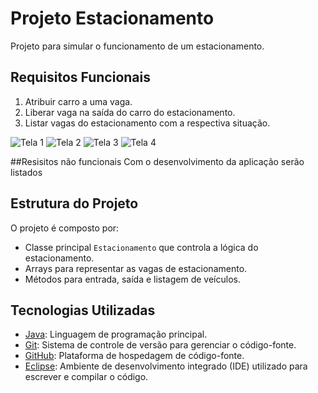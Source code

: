 # Projeto Estacionamento
Projeto para simular o funcionamento de um estacionamento.

## Requisitos Funcionais
1. Atribuir carro a uma vaga.
2. Liberar vaga na saída do carro do estacionamento.
3. Listar vagas do estacionamento com a respectiva situação.

![Tela 1](img/Tela_principal.png)
![Tela 2](img/Entrada_de_veiculo.png)
![Tela 3](img/Listar_vagas.png)
![Tela 4](img/Saindo.png)

##Resisitos não funcionais
Com o desenvolvimento da aplicação serão listados

## Estrutura do Projeto
O projeto é composto por:
- Classe principal `Estacionamento` que controla a lógica do estacionamento.
- Arrays para representar as vagas de estacionamento.
- Métodos para entrada, saída e listagem de veículos.

## Tecnologias Utilizadas
- [Java](https://www.java.com/): Linguagem de programação principal.
- [Git](https://git-scm.com/): Sistema de controle de versão para gerenciar o código-fonte.
- [GitHub](https://github.com/): Plataforma de hospedagem de código-fonte.
- [Eclipse](https://www.eclipse.org/): Ambiente de desenvolvimento integrado (IDE) utilizado para escrever e compilar o código.
